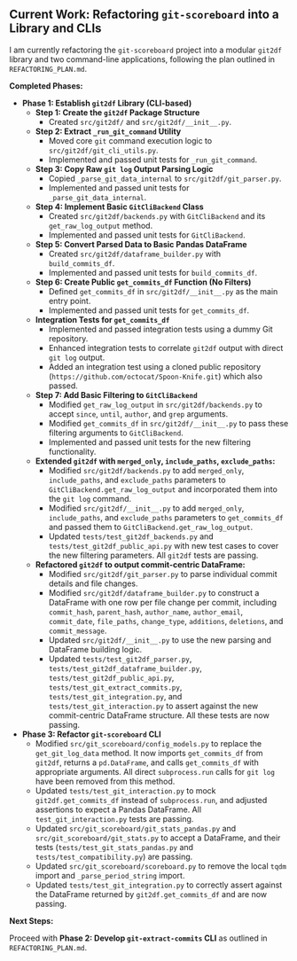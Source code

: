 ## Current Work: Refactoring `git-scoreboard` into a Library and CLIs

I am currently refactoring the `git-scoreboard` project into a modular `git2df` library and two command-line applications, following the plan outlined in `REFACTORING_PLAN.md`.

**Completed Phases:**

*   **Phase 1: Establish `git2df` Library (CLI-based)**
    *   **Step 1: Create the `git2df` Package Structure**
        *   Created `src/git2df/` and `src/git2df/__init__.py`.
    *   **Step 2: Extract `_run_git_command` Utility**
        *   Moved core `git` command execution logic to `src/git2df/git_cli_utils.py`.
        *   Implemented and passed unit tests for `_run_git_command`.
    *   **Step 3: Copy Raw `git log` Output Parsing Logic**
        *   Copied `_parse_git_data_internal` to `src/git2df/git_parser.py`.
        *   Implemented and passed unit tests for `_parse_git_data_internal`.
    *   **Step 4: Implement Basic `GitCliBackend` Class**
        *   Created `src/git2df/backends.py` with `GitCliBackend` and its `get_raw_log_output` method.
        *   Implemented and passed unit tests for `GitCliBackend`.
    *   **Step 5: Convert Parsed Data to Basic Pandas DataFrame**
        *   Created `src/git2df/dataframe_builder.py` with `build_commits_df`.
        *   Implemented and passed unit tests for `build_commits_df`.
    *   **Step 6: Create Public `get_commits_df` Function (No Filters)**
        *   Defined `get_commits_df` in `src/git2df/__init__.py` as the main entry point.
        *   Implemented and passed unit tests for `get_commits_df`.
    *   **Integration Tests for `get_commits_df`**
        *   Implemented and passed integration tests using a dummy Git repository.
        *   Enhanced integration tests to correlate `git2df` output with direct `git log` output.
        *   Added an integration test using a cloned public repository (`https://github.com/octocat/Spoon-Knife.git`) which also passed.
    *   **Step 7: Add Basic Filtering to `GitCliBackend`**
        *   Modified `get_raw_log_output` in `src/git2df/backends.py` to accept `since`, `until`, `author`, and `grep` arguments.
        *   Modified `get_commits_df` in `src/git2df/__init__.py` to pass these filtering arguments to `GitCliBackend`.
        *   Implemented and passed unit tests for the new filtering functionality.
    *   **Extended `git2df` with `merged_only`, `include_paths`, `exclude_paths`:**
        *   Modified `src/git2df/backends.py` to add `merged_only`, `include_paths`, and `exclude_paths` parameters to `GitCliBackend.get_raw_log_output` and incorporated them into the `git log` command.
        *   Modified `src/git2df/__init__.py` to add `merged_only`, `include_paths`, and `exclude_paths` parameters to `get_commits_df` and passed them to `GitCliBackend.get_raw_log_output`.
        *   Updated `tests/test_git2df_backends.py` and `tests/test_git2df_public_api.py` with new test cases to cover the new filtering parameters. All `git2df` tests are passing.
    *   **Refactored `git2df` to output commit-centric DataFrame:**
        *   Modified `src/git2df/git_parser.py` to parse individual commit details and file changes.
        *   Modified `src/git2df/dataframe_builder.py` to construct a DataFrame with one row per file change per commit, including `commit_hash`, `parent_hash`, `author_name`, `author_email`, `commit_date`, `file_paths`, `change_type`, `additions`, `deletions`, and `commit_message`.
        *   Updated `src/git2df/__init__.py` to use the new parsing and DataFrame building logic.
        *   Updated `tests/test_git2df_parser.py`, `tests/test_git2df_dataframe_builder.py`, `tests/test_git2df_public_api.py`, `tests/test_git_extract_commits.py`, `tests/test_git_integration.py`, and `tests/test_git_interaction.py` to assert against the new commit-centric DataFrame structure. All these tests are now passing.
*   **Phase 3: Refactor `git-scoreboard` CLI**
    *   Modified `src/git_scoreboard/config_models.py` to replace the `get_git_log_data` method. It now imports `get_commits_df` from `git2df`, returns a `pd.DataFrame`, and calls `get_commits_df` with appropriate arguments. All direct `subprocess.run` calls for `git log` have been removed from this method.
    *   Updated `tests/test_git_interaction.py` to mock `git2df.get_commits_df` instead of `subprocess.run`, and adjusted assertions to expect a Pandas DataFrame. All `test_git_interaction.py` tests are passing.
    *   Updated `src/git_scoreboard/git_stats_pandas.py` and `src/git_scoreboard/git_stats.py` to accept a DataFrame, and their tests (`tests/test_git_stats_pandas.py` and `tests/test_compatibility.py`) are passing.
    *   Updated `src/git_scoreboard/scoreboard.py` to remove the local `tqdm` import and `_parse_period_string` import.
    *   Updated `tests/test_git_integration.py` to correctly assert against the DataFrame returned by `git2df.get_commits_df` and are now passing.

**Next Steps:**

Proceed with **Phase 2: Develop `git-extract-commits` CLI** as outlined in `REFACTORING_PLAN.md`.
